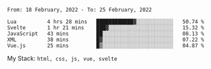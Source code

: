 <!--START_SECTION:waka-->
```text
From: 18 February, 2022 - To: 25 February, 2022

Lua          4 hrs 28 mins   ████████████▓░░░░░░░░░░░░   50.74 % 
Svelte       1 hr 21 mins    ███▓░░░░░░░░░░░░░░░░░░░░░   15.32 % 
JavaScript   43 mins         ██░░░░░░░░░░░░░░░░░░░░░░░   08.13 % 
XML          38 mins         █▓░░░░░░░░░░░░░░░░░░░░░░░   07.22 % 
Vue.js       25 mins         █▒░░░░░░░░░░░░░░░░░░░░░░░   04.87 % 
```
<!--END_SECTION:waka-->
My Stack: `html, css, js, vue, svelte`

